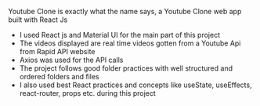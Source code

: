 Youtube Clone is exactly what the name says, a Youtube Clone web app built with React Js
- I used React js and Material UI for the main part of this project
- The videos displayed are real time videos gotten from a Youtube Api from Rapid API website
- Axios was used for the API calls
- The project follows good folder practices with well structured and ordered folders and files
- I also used best React practices and concepts like useState, useEffects, react-router, props etc. during this project
